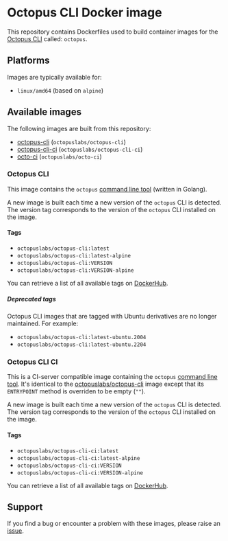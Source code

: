 # Octopus CLI Docker image

This repository contains Dockerfiles used to build container images for the [Octopus CLI](https://github.com/OctopusDeploy/cli) called: `octopus`.

## Platforms

Images are typically available for:

- `linux/amd64` (based on `alpine`)

## Available images

The following images are built from this repository:

- [octopus-cli](#octopus-cli) (`octopuslabs/octopus-cli`)
- [octopus-cli-ci](#octopus-cli-ci) (`octopuslabs/octopus-cli-ci`)
- [octo-ci](#octo-ci) (`octopuslabs/octo-ci`)

### Octopus CLI

This image contains the `octopus` [command line tool](https://github.com/OctopusDeploy/cli/blob/main/README.md) (written in Golang).

A new image is built each time a new version of the `octopus` CLI is detected. The version tag corresponds to the version of the `octopus` CLI installed on the image.

#### Tags

- `octopuslabs/octopus-cli:latest`
- `octopuslabs/octopus-cli:latest-alpine`
- `octopuslabs/octopus-cli:VERSION`
- `octopuslabs/octopus-cli:VERSION-alpine`

You can retrieve a list of all available tags on [DockerHub](https://hub.docker.com/r/octopuslabs/octopus-cli/tags).

##### Deprecated tags

Octopus CLI images that are tagged with Ubuntu derivatives are no longer maintained. For example:

- `octopuslabs/octopus-cli:latest-ubuntu.2004`
- `octopuslabs/octopus-cli:latest-ubuntu.2204`

### Octopus CLI CI

This is a CI-server compatible image containing the `octopus` [command line tool](https://github.com/OctopusDeploy/cli/blob/main/README.md).
It's identical to the [octopuslabs/octopus-cli](https://hub.docker.com/r/octopuslabs/octopus-cli) image except that its `ENTRYPOINT` method is overriden to be empty (`""`).

A new image is built each time a new version of the `octopus` CLI is detected. The version tag corresponds to the version of the `octopus` CLI installed on the image.

#### Tags

- `octopuslabs/octopus-cli-ci:latest`
- `octopuslabs/octopus-cli-ci:latest-alpine`
- `octopuslabs/octopus-cli-ci:VERSION`
- `octopuslabs/octopus-cli-ci:VERSION-alpine`

You can retrieve a list of all available tags on [DockerHub](https://hub.docker.com/r/octopuslabs/octopus-cli-ci/tags).

## Support

If you find a bug or encounter a problem with these images, please raise an [issue](https://github.com/OctopusDeployLabs/octopus-cli-docker/issues).
